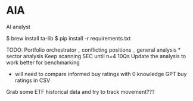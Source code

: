 # AIA

AI analyst

$ brew install ta-lib
$ pip install -r requirements.txt

TODO:
Portfolio orchestrator
_ conflicting positions
_ general analysis \* sector analysis
Keep scanning SEC until n=4 10Qs
Update the analysis to work better for benchmarking

- will need to compare informed buy ratings with 0 knowledge GPT buy ratings in CSV

Grab some ETF historical data and try to track movement???
